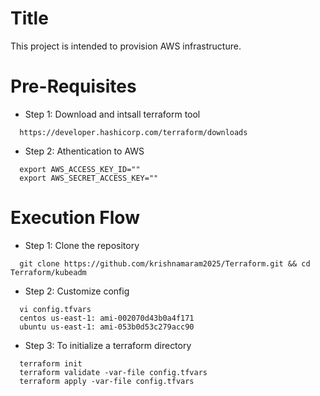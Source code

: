 # Title
This project is intended to provision AWS infrastructure.

# Pre-Requisites
* Step 1: Download and intsall terraform tool
```
  https://developer.hashicorp.com/terraform/downloads
```
* Step 2: Athentication to AWS
```
  export AWS_ACCESS_KEY_ID=""
  export AWS_SECRET_ACCESS_KEY=""
```

# Execution Flow
* Step 1: Clone the repository
```
  git clone https://github.com/krishnamaram2025/Terraform.git && cd Terraform/kubeadm
```
* Step 2: Customize config
```
  vi config.tfvars
  centos us-east-1: ami-002070d43b0a4f171
  ubuntu us-east-1: ami-053b0d53c279acc90
```
* Step 3: To initialize a terraform directory
```
  terraform init
  terraform validate -var-file config.tfvars
  terraform apply -var-file config.tfvars
```
